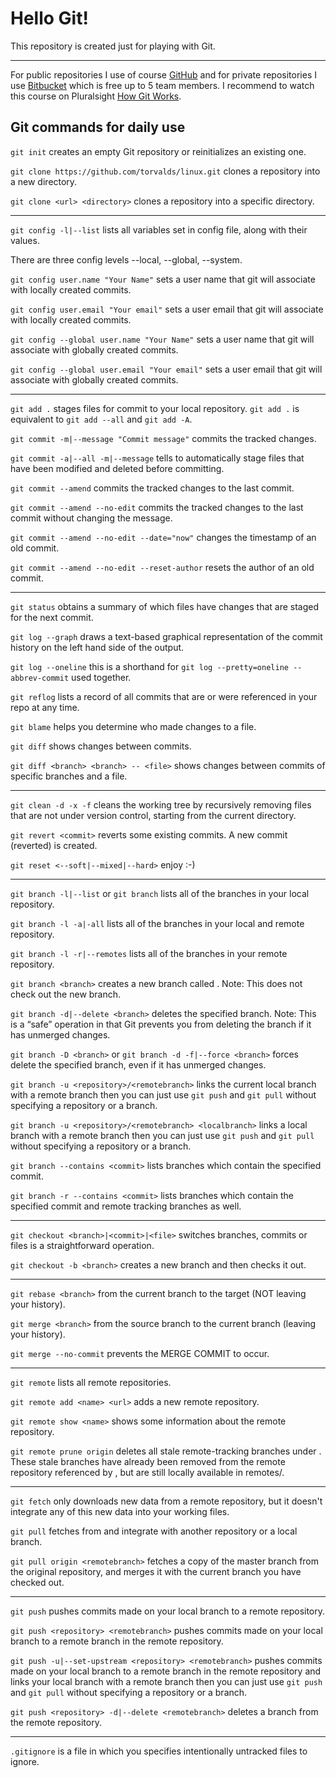# Hello Git!

This repository is created just for playing with Git.

***

For public repositories I use of course [GitHub](https://github.com) and for private repositories I use [Bitbucket](https://bitbucket.org) which is free up to 5 team members. I recommend to watch this course on Pluralsight [How Git Works](https://app.pluralsight.com/library/courses/how-git-works/).

## Git commands for daily use

`git init` creates an empty Git repository or reinitializes an existing one.

`git clone https://github.com/torvalds/linux.git` clones a repository into a new directory.

`git clone <url> <directory>` clones a repository into a specific directory.

***

`git config -l|--list` lists all variables set in config file, along with their values.

There are three config levels --local, --global, --system.

`git config user.name "Your Name"` sets a user name that git will associate with locally created commits.

`git config user.email "Your email"` sets a user email that git will associate with locally created commits. 

`git config --global user.name "Your Name"` sets a user name that git will associate with globally created commits.

`git config --global user.email "Your email"` sets a user email that git will associate with globally created commits. 

***

`git add .` stages files for commit to your local repository.
`git add .` is equivalent to `git add --all` and `git add -A`.

`git commit -m|--message "Commit message"` commits the tracked changes.

`git commit -a|--all -m|--message` tells to automatically stage files that have been modified and deleted before committing.

`git commit --amend` commits the tracked changes to the last commit.

`git commit --amend --no-edit` commits the tracked changes to the last commit without changing the message.

`git commit --amend --no-edit --date="now"` changes the timestamp of an old commit.

`git commit --amend --no-edit --reset-author` resets the author of an old commit.

***

`git status` obtains a summary of which files have changes that are staged for the next commit.

`git log --graph` draws a text-based graphical representation of the commit history on the left hand side of the output.

`git log --oneline` this is a shorthand for `git log --pretty=oneline --abbrev-commit` used together.

`git reflog` lists a record of all commits that are or were referenced in your repo at any time.

`git blame` helps you determine who made changes to a file.

`git diff` shows changes between commits.

`git diff <branch> <branch> -- <file>` shows changes between commits of specific branches and a file.

***

`git clean -d -x -f` cleans the working tree by recursively removing files that are not under version control, starting from the current directory.

`git revert <commit>` reverts some existing commits. A new commit (reverted) is created.

`git reset <--soft|--mixed|--hard>` enjoy :-)

***

`git branch -l|--list` or `git branch` lists all of the branches in your local repository.

`git branch -l -a|-all` lists all of the branches in your local and remote repository.

`git branch -l -r|--remotes` lists all of the branches in your remote repository.

`git branch <branch>` creates a new branch called <branch>. Note: This does not check out the new branch.
  
`git branch -d|--delete <branch>` deletes the specified branch. Note: This is a “safe” operation in that Git prevents you from deleting the branch if it has unmerged changes.

`git branch -D <branch>` or `git branch -d -f|--force <branch>` forces delete the specified branch, even if it has unmerged changes.

`git branch -u <repository>/<remotebranch>` links the current local branch with a remote branch then you can just use `git push` and `git pull` without specifying a repository or a branch.

`git branch -u <repository>/<remotebranch> <localbranch>` links a local branch with a remote branch then you can just use `git push` and `git pull` without specifying a repository or a branch.

`git branch --contains <commit>` lists branches which contain the specified commit.

`git branch -r --contains <commit>` lists branches which contain the specified commit and remote tracking branches as well.

***

`git checkout <branch>|<commit>|<file>` switches branches, commits or files is a straightforward operation.

`git checkout -b <branch>` creates a new branch and then checks it out.

***

`git rebase <branch>` from the current branch to the target (NOT leaving your history).

`git merge <branch>` from the source branch to the current branch (leaving your history).

`git merge --no-commit` prevents the MERGE COMMIT to occur.

***

`git remote` lists all remote repositories.

`git remote add <name> <url>` adds a new remote repository.

`git remote show <name>` shows some information about the remote repository.

`git remote prune origin` deletes all stale remote-tracking branches under <name>. These stale branches have already been removed from the remote repository referenced by <name>, but are still locally available in remotes/<name>.

***
`git fetch` only downloads new data from a remote repository, but it doesn't integrate any of this new data into your working files.

`git pull` fetches from and integrate with another repository or a local branch.

`git pull origin <remotebranch>` fetches a copy of the master branch from the original repository, and merges it with the current branch you have checked out.

***

`git push` pushes commits made on your local branch to a remote repository.

`git push <repository> <remotebranch>` pushes commits made on your local branch to a remote branch in the remote repository.

`git push -u|--set-upstream <repository> <remotebranch>` pushes commits made on your local branch to a remote branch in the remote repository and links your local branch with a remote branch then you can just use `git push` and `git pull` without specifying a repository or a branch.

`git push <repository> -d|--delete <remotebranch>` deletes a branch from the remote repository.

***

`.gitignore` is a file in which you specifies intentionally untracked files to ignore.
